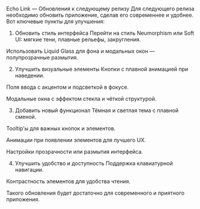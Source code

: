 Echo Link — Обновления к следующему релизу
Для следующего релиза необходимо обновить приложение, сделав его современнее и удобнее. Вот ключевые пункты для улучшения:

1. Обновить стиль интерфейса
Перейти на стиль Neumorphism или Soft UI: мягкие тени, плавные рельефы, закругления.

Использовать Liquid Glass для фона и модальных окон — полупрозрачные размытия.

2. Улучшить визуальные элементы
Кнопки с плавной анимацией при наведении.

Поля ввода с акцентом и подсветкой в фокусе.

Модальные окна с эффектом стекла и чёткой структурой.

3. Добавить новый функционал
Тёмная и светлая тема с плавной сменой.

Tooltip’ы для важных кнопок и элементов.

Анимации при появлении элементов для лучшего UX.

Настройки прозрачности или размытия интерфейса.

4. Улучшить удобство и доступность
Поддержка клавиатурной навигации.

Контрастность элементов для удобства чтения.

Такого обновления будет достаточно для современного и приятного приложения.
